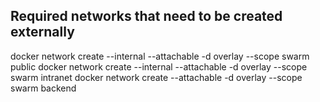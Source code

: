 ## Required networks that need to be created externally
docker network create --internal --attachable -d overlay --scope swarm public
docker network create --internal --attachable -d overlay --scope swarm intranet
docker network create --attachable -d overlay --scope swarm backend
